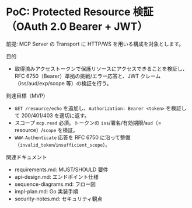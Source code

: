# PoC: Protected Resource 検証（OAuth 2.0 Bearer + JWT）

前提: MCP Server の Transport に HTTP/WS を用いる構成を対象とします。

目的
- 取得済みアクセストークンで保護リソースにアクセスできることを検証し、RFC 6750（Bearer）準拠の挑戦/エラー応答と、JWT クレーム（iss/aud/exp/scope 等）の検証を行う。

到達目標（MVP）
- `GET /resource/echo` を追加し、`Authorization: Bearer <token>` を検証して 200/401/403 を適切に返す。
- スコープ `mcp.read` 必須。トークンの `iss`/署名/有効期限/`aud`（= resource）/`scope` を検証。
- `WWW-Authenticate` 応答を RFC 6750 に沿って整備（`invalid_token`/`insufficient_scope`）。

関連ドキュメント
- requirements.md: MUST/SHOULD 要件
- api-design.md: エンドポイント仕様
- sequence-diagrams.md: フロー図
- impl-plan.md: Go 実装手順
- security-notes.md: セキュリティ観点
